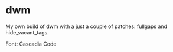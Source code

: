 # dwm
My own build of dwm with a just a couple of patches: fullgaps and hide_vacant_tags.

Font: Cascadia Code
